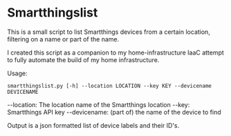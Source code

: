 # Smartthingslist

This is a small script to list Smartthings devices from a certain location, filtering on a name or part of the name.

I created this script as a companion to my home-infrastructure IaaC attempt to fully automate the build of my home infrastructure.

Usage:

```shell
smartthingslist.py [-h] --location LOCATION --key KEY --devicename DEVICENAME
```

--location: The location name of the Smartthings location
--key: Smartthings API key
--devicename: (part of) the name of the device to find

Output is a json formatted list of device labels and their ID's.
